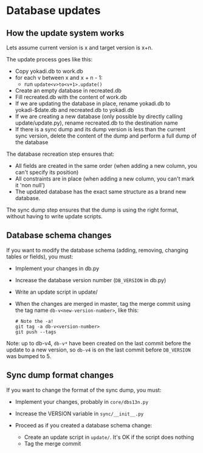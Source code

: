 # Database updates

## How the update system works

Lets assume current version is x and target version is x+n.

The update process goes like this:

- Copy yokadi.db to work.db
- for each v between x and x + n - 1:
     - run `update<v>to<v+1>.update()`
- Create an empty database in recreated.db
- Fill recreated.db with the content of work.db
- If we are updating the database in place, rename yokadi.db to yokadi-$date.db
  and recreated.db to yokadi.db
- If we are creating a new database (only possible by directly calling
  update/update.py), rename recreated.db to the destination name
- If there is a sync dump and its dump version is less than the current sync
  version, delete the content of the dump and perform a full dump of the
  database

The database recreation step ensures that:

- All fields are created in the same order (when adding a new column, you can't
  specify its position)
- All constraints are in place (when adding a new column, you can't mark it
  'non null')
- The updated database has the exact same structure as a brand new database.

The sync dump step ensures that the dump is using the right format, without
having to write update scripts.

## Database schema changes

If you want to modify the database schema (adding, removing, changing tables or
fields), you must:

- Implement your changes in db.py

- Increase the database version number (`DB_VERSION` in db.py)

- Write an update script in update/

- When the changes are merged in master, tag the merge commit using the tag
  name `db-v<new-version-number>`, like this:

      # Note the -a!
      git tag -a db-v<version-number>
      git push --tags

Note: up to db-v4, `db-v*` have been created on the last commit before the
update to a new version, so `db-v4` is on the last commit before `DB_VERSION`
was bumped to 5.

## Sync dump format changes

If you want to change the format of the sync dump, you must:

- Implement your changes, probably in `core/dbs13n.py`

- Increase the VERSION variable in `sync/__init__.py`

- Proceed as if you created a database schema change:
    - Create an update script in `update/`. It's OK if the script does nothing
    - Tag the merge commit
